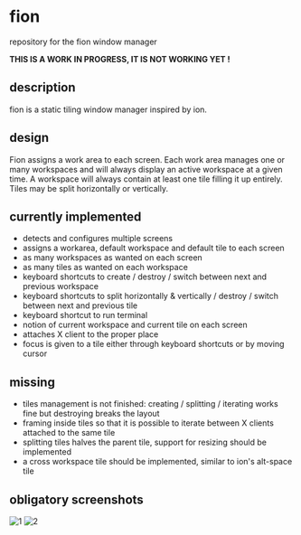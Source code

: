 # fion
repository for the fion window manager

**THIS IS A WORK IN PROGRESS, IT IS NOT WORKING YET !**

description
--
fion is a static tiling window manager inspired by ion.


design
--
Fion assigns a work area to each screen.
Each work area manages one or many workspaces and will always display an active workspace at a given time.
A workspace will always contain at least one tile filling it up entirely.
Tiles may be split horizontally or vertically.


currently implemented
--
- detects and configures multiple screens
- assigns a workarea, default workspace and default tile to each screen
- as many workspaces as wanted on each screen
- as many tiles as wanted on each workspace
- keyboard shortcuts to create / destroy / switch between next and previous workspace
- keyboard shortcuts to split horizontally & vertically / destroy / switch between next and previous tile
- keyboard shortcut to run terminal
- notion of current workspace and current tile on each screen
- attaches X client to the proper place
- focus is given to a tile either through keyboard shortcuts or by moving cursor

missing
--
- tiles management is not finished: creating / splitting / iterating works fine but destroying breaks the layout
- framing inside tiles so that it is possible to iterate between X clients attached to the same tile
- splitting tiles halves the parent tile, support for resizing should be implemented
- a cross workspace tile should be implemented, similar to ion's alt-space tile


obligatory screenshots
--
![1](https://poolp.org/theme/images/2019-06-30-fion_1.png)
![2](https://poolp.org/theme/images/2019-06-30-fion_2.png)
